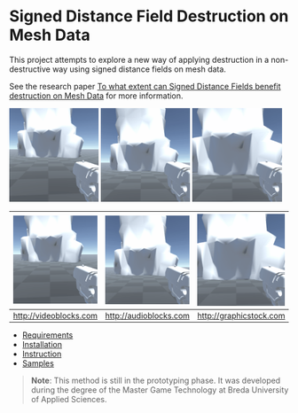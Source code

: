 # Signed Distance Field Destruction on Mesh Data
This project attempts to explore a new way of applying destruction in a non-destructive way using signed distance fields on mesh data.

See the research paper [To what extent can Signed Distance Fields benefit destruction on Mesh Data](https://researchgate.net) for more information.

<p float="left" width="100%">
  <img src="Documentation~/images/Baseline_001.gif" width="32%" />
  <img src="Documentation~/images/Baseline_002.gif" width="32%" /> 
  <img src="Documentation~/images/Baseline_003.gif" width="32%" />
</p>

| [![VideoBlocks](Documentation~/images/Baseline_001.gif)](http://videoblocks.com)  | [![AudioBlocks](Documentation~/images/Baseline_002.gif)](http://audioblocks.com) | [![GraphicStock](Documentation~/images/Baseline_003.gif)](http://graphicstock.com) |
|:---:|:---:|:---:|
| http://videoblocks.com | http://audioblocks.com | http://graphicstock.com |

* [Requirements](Documentation~/requirements.md)
* [Installation](Documentation~/installation.md)
* [Instruction](Documentation~/instruction.md)
* [Samples](Documentation~/sample.md)
> **Note**: This method is still in the prototyping phase. It was developed during the degree of the Master Game Technology at Breda University of Applied Sciences.
